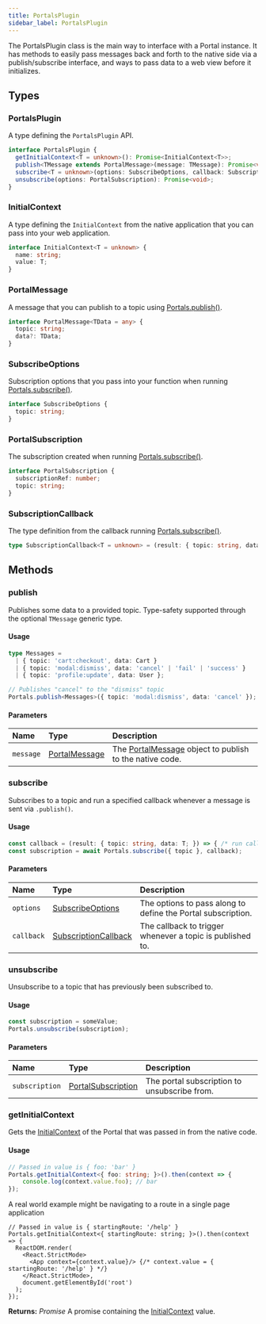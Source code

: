 ```yaml
---
title: PortalsPlugin
sidebar_label: PortalsPlugin
---
```


The PortalsPlugin class is the main way to interface with a Portal instance. It has methods to easily pass messages back and forth to the native side via a publish/subscribe interface, and ways to pass data to a web view before it initializes.

## Types

### PortalsPlugin

A type defining the `PortalsPlugin` API.

```typescript
interface PortalsPlugin {
  getInitialContext<T = unknown>(): Promise<InitialContext<T>>;
  publish<TMessage extends PortalMessage>(message: TMessage): Promise<void>;
  subscribe<T = unknown>(options: SubscribeOptions, callback: SubscriptionCallback<T>): Promise<PortalSubscription>;
  unsubscribe(options: PortalSubscription): Promise<void>;
}
```
### InitialContext

A type defining the `InitialContext` from the native application that you can pass into your web application.

```typescript
interface InitialContext<T = unknown> {
  name: string;
  value: T;
}
```

### PortalMessage

A message that you can publish to a topic using [Portals.publish()](./portals-plugin#publish).

```typescript
interface PortalMessage<TData = any> {
  topic: string;
  data?: TData;
}
```

### SubscribeOptions

Subscription options that you pass into your function when running [Portals.subscribe()](./portals-plugin#subscribe).

```typescript
interface SubscribeOptions {
  topic: string;
}
```

### PortalSubscription

The subscription created when running [Portals.subscribe()](./portals-plugin#subscribe).

```typescript
interface PortalSubscription {
  subscriptionRef: number;
  topic: string;
}
```

### SubscriptionCallback

The type definition from the callback running [Portals.subscribe()](./portals-plugin#subscribe).

```typescript
type SubscriptionCallback<T = unknown> = (result: { topic: string, data: T; }) => void;
```

## Methods

### publish

Publishes some data to a provided topic. Type-safety supported through the optional `TMessage` generic type.

#### Usage 

```typescript
type Messages = 
  | { topic: 'cart:checkout', data: Cart }
  | { topic: 'modal:dismiss', data: 'cancel' | 'fail' | 'success' }
  | { topic: 'profile:update', data: User };

// Publishes "cancel" to the "dismiss" topic
Portals.publish<Messages>({ topic: 'modal:dismiss', data: 'cancel' });
```

#### Parameters

Name | Type | Description
:------ | :------ | :------
`message` | [PortalMessage](./portals-plugin#portalmessage) | The [PortalMessage](./portals-plugin#portalmessage) object to publish to the native code.

### subscribe

Subscribes to a topic and run a specified callback whenever a message is sent via `.publish()`.

#### Usage 

```typescript
const callback = (result: { topic: string, data: T; }) => { /* run callback code here on publish */ };
const subscription = await Portals.subscribe({ topic }, callback);
```

#### Parameters

Name | Type | Description
:------ | :------ | :------
`options` | [SubscribeOptions](./portals-plugin#subscribeoptions) | The options to pass along to define the Portal subscription.
`callback` | [SubscriptionCallback](./portals-plugin#subscriptioncallback) | The callback to trigger whenever a topic is published to.

### unsubscribe

Unsubscribe to a topic that has previously been subscribed to.

#### Usage 

```typescript
const subscription = someValue;
Portals.unsubscribe(subscription);
```

#### Parameters

Name | Type | Description
:------ | :------ | :------
`subscription` | [PortalSubscription](./portals-plugin#portalsubscription) | The portal subscription to unsubscribe from.

### getInitialContext

Gets the [InitialContext](./portals-plugin#initialcontext) of the Portal that was passed in from the native code.

#### Usage 

```typescript
// Passed in value is { foo: 'bar' }
Portals.getInitialContext<{ foo: string; }>().then(context => {
    console.log(context.value.foo); // bar
});
```

A real world example might be navigating to a route in a single page application

```tsx
// Passed in value is { startingRoute: '/help' }
Portals.getInitialContext<{ startingRoute: string; }>().then(context => {
  ReactDOM.render(
    <React.StrictMode>
      <App context={context.value}/> {/* context.value = { startingRoute: '/help' } */}
    </React.StrictMode>,
    document.getElementById('root')
  );
});
```

**Returns:** <span class="return-code">*Promise*</span> A promise containing the [InitialContext](./portals-plugin#initialcontext) value.

